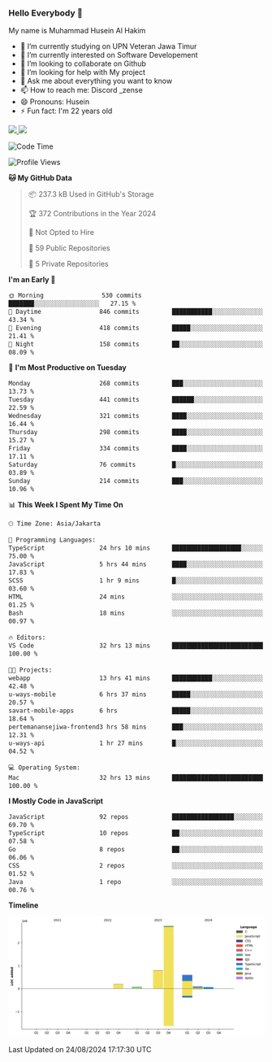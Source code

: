 ### Hello Everybody 👋

My name is Muhammad Husein Al Hakim

- 🔭 I’m currently studying on UPN Veteran Jawa Timur
- 🌱 I’m currently interested on Software Developement
- 👯 I’m looking to collaborate on Github
- 🤔 I’m looking for help with My project
- 💬 Ask me about everything you want to know
- 📫 How to reach me: Discord _zense
- 😄 Pronouns: Husein
- ⚡ Fun fact: I'm 22 years old

<p align="left">
<a href="https://github.com/huseinhq">
  <img height="180em" src="https://github-readme-stats-eight-theta.vercel.app/api?username=huseinhq&show_icons=true&theme=algolia&include_all_commits=true&count_private=true"/>
  <img height="180em" src="https://github-readme-stats-eight-theta.vercel.app/api/top-langs/?username=huseinhq&layout=compact&langs_count=8&theme=algolia"/>
</a>
</p>

<!--START_SECTION:waka-->
![Code Time](http://img.shields.io/badge/Code%20Time-1%2C331%20hrs%2042%20mins-blue)

![Profile Views](http://img.shields.io/badge/Profile%20Views-0-blue)

**🐱 My GitHub Data** 

> 📦 237.3 kB Used in GitHub's Storage 
 > 
> 🏆 372 Contributions in the Year 2024
 > 
> 🚫 Not Opted to Hire
 > 
> 📜 59 Public Repositories 
 > 
> 🔑 5 Private Repositories 
 > 
**I'm an Early 🐤** 

```text
🌞 Morning                530 commits         ███████░░░░░░░░░░░░░░░░░░   27.15 % 
🌆 Daytime                846 commits         ███████████░░░░░░░░░░░░░░   43.34 % 
🌃 Evening                418 commits         █████░░░░░░░░░░░░░░░░░░░░   21.41 % 
🌙 Night                  158 commits         ██░░░░░░░░░░░░░░░░░░░░░░░   08.09 % 
```
📅 **I'm Most Productive on Tuesday** 

```text
Monday                   268 commits         ███░░░░░░░░░░░░░░░░░░░░░░   13.73 % 
Tuesday                  441 commits         ██████░░░░░░░░░░░░░░░░░░░   22.59 % 
Wednesday                321 commits         ████░░░░░░░░░░░░░░░░░░░░░   16.44 % 
Thursday                 298 commits         ████░░░░░░░░░░░░░░░░░░░░░   15.27 % 
Friday                   334 commits         ████░░░░░░░░░░░░░░░░░░░░░   17.11 % 
Saturday                 76 commits          █░░░░░░░░░░░░░░░░░░░░░░░░   03.89 % 
Sunday                   214 commits         ███░░░░░░░░░░░░░░░░░░░░░░   10.96 % 
```


📊 **This Week I Spent My Time On** 

```text
🕑︎ Time Zone: Asia/Jakarta

💬 Programming Languages: 
TypeScript               24 hrs 10 mins      ███████████████████░░░░░░   75.00 % 
JavaScript               5 hrs 44 mins       ████░░░░░░░░░░░░░░░░░░░░░   17.83 % 
SCSS                     1 hr 9 mins         █░░░░░░░░░░░░░░░░░░░░░░░░   03.60 % 
HTML                     24 mins             ░░░░░░░░░░░░░░░░░░░░░░░░░   01.25 % 
Bash                     18 mins             ░░░░░░░░░░░░░░░░░░░░░░░░░   00.97 % 

🔥 Editors: 
VS Code                  32 hrs 13 mins      █████████████████████████   100.00 % 

🐱‍💻 Projects: 
webapp                   13 hrs 41 mins      ███████████░░░░░░░░░░░░░░   42.48 % 
u-ways-mobile            6 hrs 37 mins       █████░░░░░░░░░░░░░░░░░░░░   20.57 % 
savart-mobile-apps       6 hrs               █████░░░░░░░░░░░░░░░░░░░░   18.64 % 
pertemanansejiwa-frontend3 hrs 58 mins       ███░░░░░░░░░░░░░░░░░░░░░░   12.31 % 
u-ways-api               1 hr 27 mins        █░░░░░░░░░░░░░░░░░░░░░░░░   04.52 % 

💻 Operating System: 
Mac                      32 hrs 13 mins      █████████████████████████   100.00 % 
```

**I Mostly Code in JavaScript** 

```text
JavaScript               92 repos            █████████████████░░░░░░░░   69.70 % 
TypeScript               10 repos            ██░░░░░░░░░░░░░░░░░░░░░░░   07.58 % 
Go                       8 repos             ██░░░░░░░░░░░░░░░░░░░░░░░   06.06 % 
CSS                      2 repos             ░░░░░░░░░░░░░░░░░░░░░░░░░   01.52 % 
Java                     1 repo              ░░░░░░░░░░░░░░░░░░░░░░░░░   00.76 % 
```



**Timeline**

![Lines of Code chart](https://raw.githubusercontent.com/HuseinHQ/HuseinHQ/main/assets/bar_graph.png)


 Last Updated on 24/08/2024 17:17:30 UTC
<!--END_SECTION:waka-->

